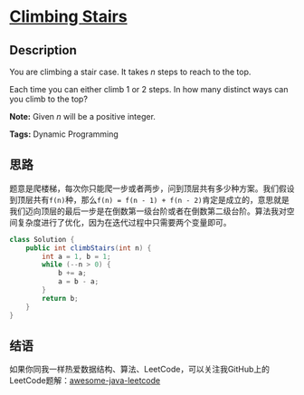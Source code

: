 # [Climbing Stairs][title]

## Description

You are climbing a stair case. It takes *n* steps to reach to the top.

Each time you can either climb 1 or 2 steps. In how many distinct ways can you climb to the top?

**Note:** Given *n* will be a positive integer.

**Tags:** Dynamic Programming


## 思路

题意是爬楼梯，每次你只能爬一步或者两步，问到顶层共有多少种方案。我们假设到顶层共有`f(n)`种，那么`f(n) = f(n - 1) + f(n - 2)`肯定是成立的，意思就是我们迈向顶层的最后一步是在倒数第一级台阶或者在倒数第二级台阶。算法我对空间复杂度进行了优化，因为在迭代过程中只需要两个变量即可。

```java
class Solution {
    public int climbStairs(int n) {
        int a = 1, b = 1;
        while (--n > 0) {
            b += a;
            a = b - a;
        }
        return b;
    }
}
```


## 结语

如果你同我一样热爱数据结构、算法、LeetCode，可以关注我GitHub上的LeetCode题解：[awesome-java-leetcode][ajl]



[title]: https://leetcode.com/problems/climbing-stairs
[ajl]: https://github.com/Blankj/awesome-java-leetcode
